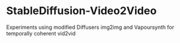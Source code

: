 # StableDiffusion-Video2Video
Experiments using modified Diffusers img2img and Vapoursynth for temporally coherent vid2vid
